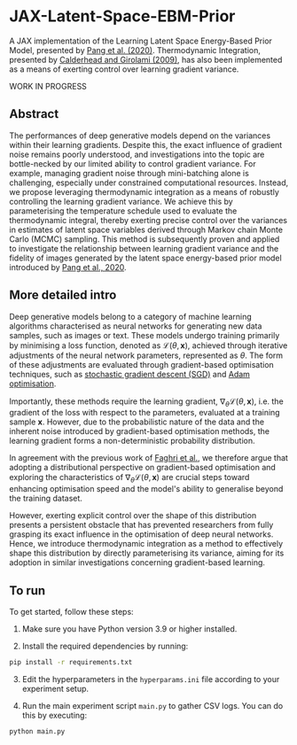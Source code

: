 # JAX-Latent-Space-EBM-Prior
A JAX implementation of the Learning Latent Space Energy-Based Prior Model, presented by [Pang et al. (2020)](https://proceedings.neurips.cc/paper_files/paper/2020/file/fa3060edb66e6ff4507886f9912e1ab9-Paper.pdf). Thermodynamic Integration, presented by [Calderhead and Girolami (2009)](https://www.sciencedirect.com/science/article/pii/S0167947309002722),
 has also been implemented as a means of exerting control over learning gradient variance.

WORK IN PROGRESS

## Abstract

The performances of deep generative models depend on the variances within their learning gradients. Despite this, the exact influence of gradient noise remains poorly understood, and investigations into the topic are bottle-necked by our limited ability to control gradient variance. For example, managing gradient noise through mini-batching alone is challenging, especially under constrained computational resources. Instead, we propose leveraging thermodynamic integration as a means of robustly controlling the learning gradient variance. We achieve this by parameterising the temperature schedule used to evaluate the thermodynamic integral, thereby exerting precise control over the variances in estimates of latent space variables derived through Markov chain Monte Carlo (MCMC) sampling. This method is subsequently proven and applied to investigate the relationship between learning gradient variance and the fidelity of images generated by the latent space energy-based prior model introduced by [Pang et al., 2020](https://proceedings.neurips.cc/paper_files/paper/2020/file/fa3060edb66e6ff4507886f9912e1ab9-Paper.pdf).

## More detailed intro

Deep generative models belong to a category of machine learning algorithms characterised as neural networks for generating new data samples, such as images or text. These models undergo training primarily by minimising a loss function, denoted as $\mathcal{L}(\theta, \mathbf{x})$, achieved through iterative adjustments of the neural network parameters, represented as $\theta$. The form of these adjustments are evaluated through gradient-based optimisation techniques, such as [stochastic gradient descent (SGD)](https://api.semanticscholar.org/CorpusID:16945044) and [Adam optimisation](https://arxiv.org/abs/1412.6980).

Importantly, these methods require the learning gradient, $\nabla_\theta \mathcal{L}(\theta, \mathbf{x})$, i.e. the gradient of the loss with respect to the parameters, evaluated at a training sample $\mathbf{x}$. However, due to the probabilistic nature of the data and the inherent noise introduced by gradient-based optimisation methods, the learning gradient forms a non-deterministic probability distribution.

In agreement with the previous work of [Faghri et al.](https://arxiv.org/abs/2007.04532), we therefore argue that adopting a distributional perspective on gradient-based optimisation and exploring the characteristics of $\nabla_\theta \mathcal{L}(\theta, \mathbf{x})$ are crucial steps toward enhancing optimisation speed and the model's ability to generalise beyond the training dataset. 

However, exerting explicit control over the shape of this distribution presents a persistent obstacle that has prevented researchers from fully grasping its exact influence in the optimisation of deep neural networks. Hence, we introduce thermodynamic integration as a method to effectively shape this distribution by directly parameterising its variance, aiming for its adoption in similar investigations concerning gradient-based learning.

## To run

To get started, follow these steps:

1. Make sure you have Python version 3.9 or higher installed.
 
2. Install the required dependencies by running:

```bash
pip install -r requirements.txt
```

3. Edit the hyperparameters in the `hyperparams.ini` file according to your experiment setup.

4. Run the main experiment script `main.py` to gather CSV logs. You can do this by executing:

```bash
python main.py
```




